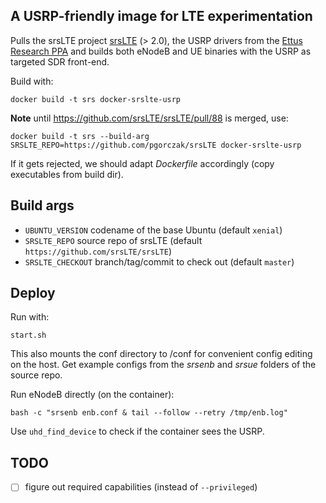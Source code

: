 ## A USRP-friendly image for LTE experimentation

Pulls the srsLTE project [srsLTE] (> 2.0), the USRP drivers from the [Ettus
Research PPA] and builds both eNodeB and UE binaries with the USRP as targeted
SDR front-end.

Build with:

    docker build -t srs docker-srslte-usrp

**Note** until https://github.com/srsLTE/srsLTE/pull/88 is merged, use:

    docker build -t srs --build-arg SRSLTE_REPO=https://github.com/pgorczak/srsLTE docker-srslte-usrp

If it gets rejected, we should adapt *Dockerfile* accordingly (copy executables
from build dir).

## Build args

* `UBUNTU_VERSION` codename of the base Ubuntu (default `xenial`)
* `SRSLTE_REPO` source repo of srsLTE (default
  `https://github.com/srsLTE/srsLTE`)
* `SRSLTE_CHECKOUT` branch/tag/commit to check out (default `master`)

## Deploy

Run with:

    start.sh

This also mounts the conf directory to /conf for convenient config editing on
the host. Get example configs from the *srsenb* and *srsue* folders of the
source repo.

Run eNodeB directly (on the container):

    bash -c "srsenb enb.conf & tail --follow --retry /tmp/enb.log"

Use `uhd_find_device` to check if the container sees the USRP.

## TODO
- [ ] figure out required capabilities (instead of `--privileged`)


[srsLTE]: https://github.com/srslte/srslte
[Ettus Research PPA]: https://launchpad.net/~ettusresearch/+archive/ubuntu/uhd
[multistage]: https://docs.docker.com/engine/userguide/eng-image/multistage-build/
